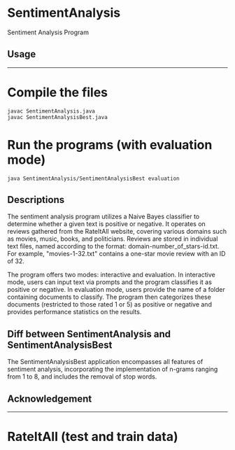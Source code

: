 # SentimentAnalysis
Sentiment Analysis Program


## Usage
---
# Compile the files

```
javac SentimentAnalysis.java
javac SentimentAnalysisBest.java
```

# Run the programs (with evaluation mode)
```
java SentimentAnalysis/SentimentAnalysisBest evaluation

```

## Descriptions
The sentiment analysis program utilizes a Naive Bayes classifier to determine whether a given text is positive or negative. It operates on reviews gathered from the RateItAll website, covering various domains such as movies, music, books, and politicians. Reviews are stored in individual text files, named according to the format: domain-number_of_stars-id.txt. For example, "movies-1-32.txt" contains a one-star movie review with an ID of 32.

The program offers two modes: interactive and evaluation. In interactive mode, users can input text via prompts and the program classifies it as positive or negative. In evaluation mode, users provide the name of a folder containing documents to classify. The program then categorizes these documents (restricted to those rated 1 or 5) as positive or negative and provides performance statistics on the results.

## Diff between SentimentAnalysis and SentimentAnalysisBest
The SentimentAnalysisBest application encompasses all features of sentiment analysis, incorporating the implementation of n-grams ranging from 1 to 8, and includes the removal of stop words.


## Acknowledgement 
---
# RateItAll (test and train data)

